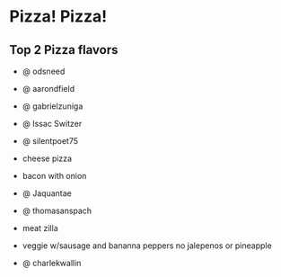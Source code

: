Pizza! Pizza!
=====
## Top 2 Pizza flavors
 * @ odsneed
 
 

* @ aarondfield
 
 

* @ gabrielzuniga

 

* @ Issac Switzer
 


* @ silentpoet75
 * cheese pizza
 * bacon with onion
 

* @ Jaquantae

 

* @ thomasanspach  
 
 * meat zilla
 * veggie w/sausage and bananna peppers no jalepenos or pineapple
 

* @ charlekwallin


 

 
